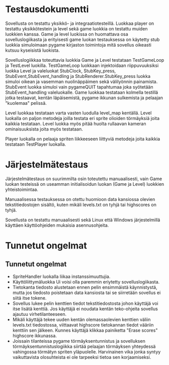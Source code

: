 # Testausdokumentti

Sovellusta on testattu yksikkö- ja integraatiotesteillä. Luokkaa player on testattu yksikkötestein ja level sekä game luokkia on testattu muiden luokkien kanssa. Game ja level luokissa on huomattava osa sovelluslogiikasta ja erityisesti game luokan testauksessa on käytetty stub luokkia simuloimaan pygame kirjaston toimintoja mitä sovellus oikeasti kutsuu kyseisistä luokista. 

Sovelluslogiikkaa toteuttavia luokkia Game ja Level testataan TestGameLoop ja TestLevel luokilla. TestGameLoop luokkaan injektoidaan riippuvuuksiksi luokka Level ja valeluokat StubClock, StubKey_press, StubEvent,StubEvent_handling ja StubRenderer.StubKey_press luokka simuloi oikean ja vasemman nuolinäppäimen sekä välilyönnin painamista. StubEvent luokka simuloi vain pygameQUIT tapahtumaa joka syötetään StubEvent_handling valeluokalle. Game luokkaa testataan kolmella testillä jotka testaavat, kentän läpäisemistä, pygame ikkunan sulkemista ja pelaajan "kuolemaa" pelissä.

Level luokkaa testataan varta vasten luodulla level_map kentällä. Level luokalla on paljon metodeja joilla testata eri sprite olioiden törmäyksiä joita kaikkia testataan. Level luokka myös pitää huolta rullaavan kameran ominaisuuksista joita myös testataan.

Player luokalla on pelaaja spriten liikkeeseen liittyviä metodeja joita kaikkia testataan TestPlayer luokalla.


# Järjestelmätestaus

Järjestelmätestaus on suurimmilta osin toteutettu manuaalisesti, vain Game luokan testeissä on useamman initialisoidun luokan (Game ja Level) luokkien yhteistoimintaa.

Manuaalisessa testauksessa on otettu huomioon data kansiossa olevien tekstitiedostojen sisältö, kuten mikäli levels.txt on tyhjä tai highscores on tyhjä.

Sovellusta on testattu manuaalisesti sekä Linux että Windows järjestelmillä käyttäen käyttöohjeiden mukaisia asennusohjeita.


# Tunnetut ongelmat
 
## Tunnetut ongelmat

- SpriteHandler luokalla liikaa instanssimuuttujia.
- Käyttöliittymäluokka Ui voisi olla paremmin eriytetty sovelluslogiikasta.
- Tietokanta tiedosto alustetaan ennen pelin ensimmäistä käynnistystä, mutta jos tiedosto poistetaan data kansiosta tai se siirretään sovellus ei siitä itse tokene. 
- Sovellus lukee pelin kenttien tiedot tekstitiedostosta johon käyttäjä voi itse lisätä kenttiä. Jos käyttäjä ei noudata kentän teko-ohjeita sovellus ajautuu virhetilanteeseen. 
- Mikäli käyttäjä tekee uuden kentän olemassaolevien kenttien väliin levels.txt tiedostossa, viittaavat highscore tietokannan tiedot vääriin kenttiin sen jälkeen. Kunnes käyttäjä klikkaa painiketta "Erase scores" highscore ikkunassa. 
- Joissain tilanteissa pygame törmäyksentunnistus ja sovelluksen törmäyksentunnistuslogiikka siirtää pelaajan törmäyksen yhteydessä vahingossa törmätyn spriten yläpuolelle. Harvinainen vika jonka syntyy vaikuttavista olosuhteista ei ole tarpeeksi tietoa sen korjaamiseksi. 